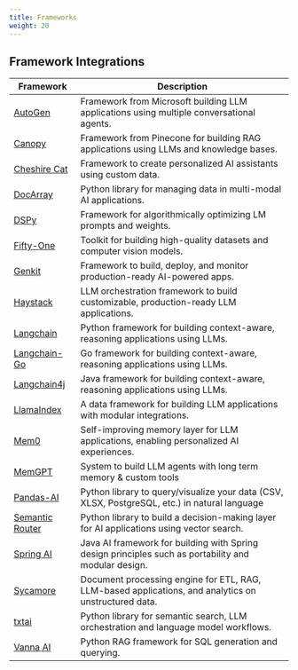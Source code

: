 ```yaml
---
title: Frameworks 
weight: 20
---
```


## Framework Integrations

| Framework                             | Description                                                                                          |
| ------------------------------------- | ---------------------------------------------------------------------------------------------------- |
| [AutoGen](/documentation/frameworks/autogen/)                 | Framework from Microsoft building LLM applications using multiple conversational agents.             |
| [Canopy](/documentation/frameworks/canopy/)                   | Framework from Pinecone for building RAG applications using LLMs and knowledge bases.                |
| [Cheshire Cat](/documentation/frameworks/cheshire-cat/)       | Framework to create personalized AI assistants using custom data.                                    |
| [DocArray](/documentation/frameworks/docarray/)               | Python library for managing data in multi-modal AI applications.                                     |
| [DSPy](/documentation/frameworks/dspy/)                       | Framework for algorithmically optimizing LM prompts and weights.                                     |
| [Fifty-One](/documentation/frameworks/fifty-one/)             | Toolkit for building high-quality datasets and computer vision models.                               |
| [Genkit](/documentation/frameworks/genkit/)                   | Framework to build, deploy, and monitor production-ready AI-powered apps.                            |
| [Haystack](/documentation/frameworks/haystack/)               | LLM orchestration framework to build customizable, production-ready LLM applications.                |
| [Langchain](/documentation/frameworks/langchain/)             | Python framework for building context-aware, reasoning applications using LLMs.                      |
| [Langchain-Go](/documentation/frameworks/langchain-go/)       | Go framework for building context-aware, reasoning applications using LLMs.                          |
| [Langchain4j](/documentation/frameworks/langchain4j/)         | Java framework for building context-aware, reasoning applications using LLMs.                        |
| [LlamaIndex](/documentation/frameworks/llama-index/)          | A data framework for building LLM applications with modular integrations.                            |
| [Mem0](/documentation/frameworks/mem0/)                       | Self-improving memory layer for LLM applications, enabling personalized AI experiences.              |
| [MemGPT](/documentation/frameworks/memgpt/)                   | System to build LLM agents with long term memory & custom tools                                      |
| [Pandas-AI](/documentation/frameworks/pandas-ai/)             | Python library to query/visualize your data (CSV, XLSX, PostgreSQL, etc.) in natural language        |
| [Semantic Router](/documentation/frameworks/semantic-router/) | Python library to build a decision-making layer for AI applications using vector search.             |
| [Spring AI](/documentation/frameworks/spring-ai/)             | Java AI framework for building with Spring design principles such as portability and modular design. |
| [Sycamore](/documentation/frameworks/sycamore/)             | Document processing engine for ETL, RAG, LLM-based applications, and analytics on unstructured data. |
| [txtai](/documentation/frameworks/txtai/)                     | Python library for semantic search, LLM orchestration and language model workflows.                  |
| [Vanna AI](/documentation/frameworks/vanna-ai/)               | Python RAG framework for SQL generation and querying.                                                |
